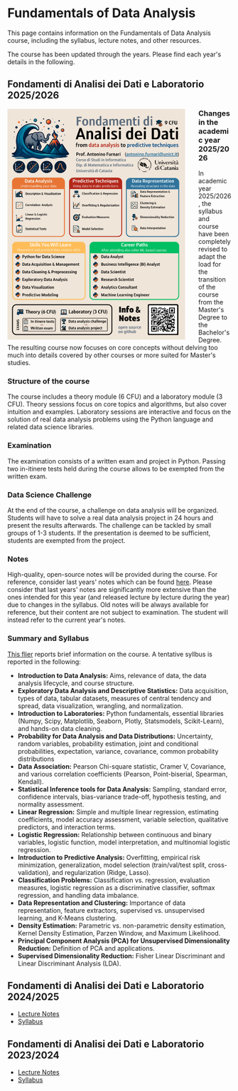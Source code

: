 # Fundamentals of Data Analysis
This page contains information on the Fundamentals of Data Analysis course, including the syllabus, lecture notes, and other resources.

The course has been updated through the years. Please find each year's details in the following.


## Fondamenti di Analisi dei Dati e Laboratorio 2025/2026
<a name="top">
<a href="fad_infographic.pdf" target="_blank"><img src='fad_infographic.png' style="float:left; width:400px; margin-right:30px"></a>

<div>
<h3 style="margin-top:0">Changes in the academic year 2025/2026</h3>
<p>
In academic year 2025/2026, the syllabus and course have been completely revised to adapt the load for the transition of the course from the Master's Degree to the Bachelor's Degree.
The resulting course now focuses on core concepts without delving too much into details covered by other courses or more suited for Master's studies.
</p>

<h3>Structure of the course</h3>
<p>
The course includes a theory module (6 CFU) and a laboratory module (3 CFU). Theory sessions focus on core topics and algorithms, but also cover intuition and examples. Laboratory sessions are interactive and focus on the solution of real data analysis problems using the Python language and related data science libraries.
</p>

<h3> Examination</h3>
<p>
The examination consists of a written exam and project in Python. Passing two in-itinere tests held during the course allows to be exempted from the written exam.
</p>

<h3>Data Science Challenge</h3>
<p>
At the end of the course, a challenge on data analysis will be organized. Students will have to solve a real data analysis project in 24 hours and present the results afterwards. The challenge can be tackled by small groups of 1-3 students. If the presentation is deemed to be sufficient, students are exempted from the project.
</p>

<h3>Notes</h3>
<p>
High-quality, open-source notes will be provided during the course. For reference, consider last years' notes which can be found <a href="http://antoninofurnari.github.io/fadlecturenotes2425/" target="_blank">here</a>. Please consider that last years' notes are significantly more extensive than the ones intended for this year (and released lecture by lecture during the year) due to changes in the syllabus. Old notes will be always available for reference, but their content are not subject to examination. The student will instead refer to the current year's notes.
</p>

<h3>Summary and Syllabus</h3>
<p>
<a href="fad_infographic.pdf" target="_blank">This flier</a> reports brief information on the course. A tentative syllbus is reported in the following:

<ul>
    <li><b>Introduction to Data Analysis:</b> Aims, relevance of data, the data analysis lifecycle, and course structure.</li>
    <li><b>Exploratory Data Analysis and Descriptive Statistics:</b> Data acquisition, types of data, tabular datasets, measures of central tendency and spread, data visualization, wrangling, and normalization.</li>
    <li><b>Introduction to Laboratories:</b> Python fundamentals, essential libraries (Numpy, Scipy, Matplotlib, Seaborn, Plotly, Statsmodels, Scikit-Learn), and hands-on data cleaning.</li>
    <li><b>Probability for Data Analysis and Data Distributions:</b> Uncertainty, random variables, probability estimation, joint and conditional probabilities, expectation, variance, covariance, common probability distributions</li>
    <li><b>Data Association:</b> Pearson Chi-square statistic, Cramer V, Covariance, and various correlation coefficients (Pearson, Point-biserial, Spearman, Kendall).</li>
    <li><b>Statistical Inference tools for Data Analysis:</b> Sampling, standard error, confidence intervals, bias-variance trade-off, hypothesis testing, and normality assessment.</li>
    <li><b>Linear Regression:</b> Simple and multiple linear regression, estimating coefficients, model accuracy assessment, variable selection, qualitative predictors, and interaction terms.</li>
    <li><b>Logistic Regression:</b> Relationship between continuous and binary variables, logistic function, model interpretation, and multinomial logistic regression.</li>
    <li><b>Introduction to Predictive Analysis:</b> Overfitting, empirical risk minimization, generalization, model selection (train/val/test split, cross-validation), and regularization (Ridge, Lasso).</li>
    <li><b>Classification Problems:</b> Classification vs. regression, evaluation measures, logistic regression as a discriminative classifier, softmax regression, and handling data imbalance.</li>
    <li><b>Data Representation and Clustering:</b> Importance of data representation, feature extractors, supervised vs. unsupervised learning, and K-Means clustering.</li>
    <li><b>Density Estimation:</b> Parametric vs. non-parametric density estimation, Kernel Density Estimation, Parzen Window, and Maximum Likelihood.</li>
    <li><b>Principal Component Analysis (PCA) for Unsupervised Dimensionality Reduction:</b> Definition of PCA and applications.</li>
    <li><b>Supervised Dimensionality Reduction:</b> Fisher Linear Discriminant and Linear Discriminant Analysis (LDA).</li>
</ul>
</p>
</div>

## Fondamenti di Analisi dei Dati e Laboratorio 2024/2025
<ul>
<li>
<a href="https://antoninofurnari.github.io/fadlecturenotes2425/">Lecture Notes</a> 
</li>
<li>
<a href="https://web.dmi.unict.it/corsi/l-31/insegnamenti?seuid=3E9BAE80-A48F-4247-8448-1B70CBC0A9FE">Syllabus</a> 
</li>
</ul>

## Fondamenti di Analisi dei Dati e Laboratorio 2023/2024
<ul>
<li>
<a href="https://antoninofurnari.github.io/fadlecturenotes2324/">Lecture Notes</a> 
</li>
<li>
<a href="https://web.dmi.unict.it/corsi/lm-18/insegnamenti?seuid=90338D5D-A89C-494D-BC2B-4BD3B1D32B7E">Syllabus</a> 
</li>
</ul>